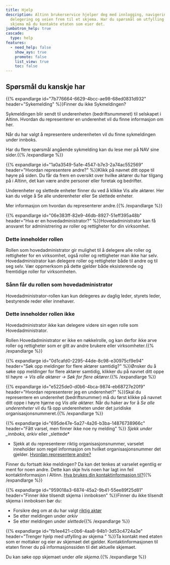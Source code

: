 ```yaml
---
title: Hjelp
description: Altinn brukerservice hjelper deg med innlogging, navigering,
  delegering og veien frem til et skjema. Har du spørsmål om utfylling av et
  skjema må du kontakte etaten som eier det.
jumbotron_help: true
cascade:
  type: help
features:
  - need_help: false
    show_ays: true
    promote: false
    list_view: true
    toc: false
---
```

## Spørsmål du kanskje har

{{% expandlarge id="7b776664-6629-4bcc-ae98-68ed0831d932" header="Sykemelding" %}}Finner du ikke Sykmeldingen? 

Sykmeldingen blir sendt til underenheten (bedriftsnummeret) til selskapet i Altinn. Hvordan du representerer en underenhet vil du finne informasjon om her.

Når du har valgt å representere underenheten vil du finne sykmeldingen under innboks.

Har du flere spørsmål angående sykmelding kan du lese mer på NAV sine sider.{{% /expandlarge %}}

{{% expandlarge id="1a0a3549-5a1e-4547-b7e3-2a74ac552569" header="Hvordan representere andre?" %}}Klikk på navnet ditt oppe til høyre på siden. Du får da frem en oversikt over hvilke aktører du har tilgang på i Altinn, det kan være andre personer eller foretak og bedrifter.

Underenheter og slettede enheter finner du ved å klikke Vis alle aktører. Her kan du velge å Se alle underenheter eller Se slettede enheter.

Mer informasjon om hvordan du representerer andre.{{% /expandlarge %}}

{{% expandlarge id="06e383ff-82e9-46db-8927-51eff395a48b" header="Hva er en hovedadministrator?" %}}Hovedadministrator kan få ansvaret for administrering av roller og rettigheter for din virksomhet.

### Dette inneholder rollen

Rollen som hovedadministrator gir mulighet til å delegere alle roller og rettigheter for en virksomhet, også roller og rettigheter man ikke har selv. Hovedadministrator kan delegere roller og rettigheter både til andre og til seg selv. Vær oppmerksom på dette gjelder både eksisterende og fremtidige roller for virksomheten.

### Sånn får du rollen som hovedadministrator

Hovedadministrator-rollen kan kun delegeres av daglig leder, styrets leder, bestyrende reder eller innehaver.

### Dette inneholder rollen ikke

Hovedadministrator ikke kan delegere videre sin egen rolle som Hovedadministrator.

Rollen Hovedadministrator er ikke en nøkkelrolle, og kan derfor ikke arve roller og rettigheter som er gitt av andre brukere eller virksomheter.{{% /expandlarge %}}

{{% expandlarge id="0d1cafd0-2295-44de-8c98-e30975cf9e94" header="Søk opp meldinger for flere aktører samtidig?" %}}Ønsker du å søke opp meldinger for flere aktører samtidig, klikker du på navnet ditt oppe til høyre _→ Vis alle aktører → Søk for flere aktører._{{% /expandlarge %}}

{{% expandlarge id="e5225de0-d0b6-4bca-9874-eb68727e20f9" header="Hvordan representerer jeg en underenhet?" %}}Skal du representere en underenhet (bedriftsnummer) må du først klikke på navnet ditt oppe i høyre hjørne og _Vis alle aktører._ Når du haker av for å _Se alle underenheter_ vil du få opp underenheten under det juridiske organisasjonsnummeret.{{% /expandlarge %}}

{{% expandlarge id="695de47e-5a27-4a26-b3ba-14876738966c" header="Fått varsel, men finner ikke noe ny melding" %}} *Sjekk under _innboks, arkiv* eller _slettede*

* Sjekk at du representerer riktig organisasjonsnummer, varselet inneholder som regel informasjon om hvilket organisasjonsnummer det gjelder. [Hvordan representere andre?](https://www.altinn.no/hjelp/innboks/innboks/hvordan-velge-aktorprofil/ "Representere andre") 


Finner du fortsatt ikke meldingen? Da kan det tenkes at varselet egentlig er ment for noen andre. Dette kan skje hvis noen har lagt inn feil kontaktinformasjon i Altinn. [Hva brukes din kontaktinformasjon til?](https://www.altinn.no/hjelp/profil/kontaktinformasjon/hva-brukes-kontaktinformasjon-til/ "Hva brukes din kontaktinformasjon til?"){{% /expandlarge %}}

{{% expandlarge id="959018a3-6874-45a2-9b41-55ee89f25d81" header="Finner ikke tilsendt skjema i innboksen" %}}Finner du ikke tilsendt skjema i innboksen bør du:

-   Forsikre deg om at du har valgt [riktig aktør](https://www.altinn.no/hjelp/innboks/innboks/hvordan-velge-aktorprofil/ "Aktør")
-   Se etter meldingen under _arkiv_
-   Se etter meldingen under _slettede_{{% /expandlarge %}}

{{% expandlarge id="fb1ee421-c0b6-4aa8-94b1-3d53c4724a3e" header="Trenger hjelp med utfylling av skjema " %}}Ta kontakt med etaten som er mottaker og eier av skjemaet det gjelder. Kontaktinformasjonen til etaten finner du på informasjonssiden til det aktuelle skjemaet.

Du kan søke opp skjemaet under _alle skjema._{{% /expandlarge %}}